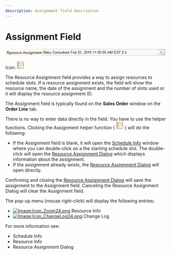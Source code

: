 ```yaml
---
description: Assignment field description
---
```


# Assignment Field

![Assignment Field example](../../../.gitbook/assets/swing_field_assignmentexample.PNG)

Icon: ![](../../../.gitbook/assets/assignment24.gif) 

The Resource Assignment field provides a way to assign resources to schedule slots. If a resource assignment exists, the field will show the resource name, the date of the assignment and the number of slots used or it will display the resource assignment ID.

The Assignment field is typically found on the **Sales Order** window on the **Order Line** tab.

There is no way to enter data directly in the field. You have to use the helper functions. Clicking the Assignment helper function \( ![](../../../.gitbook/assets/assignment24.gif) \) will do the following:

* If the Assignment field is blank, it will open the [Schedule Info](http://wiki.adempiere.net/Schedule_Info) window where you can double-click on a the starting schedule slot. The double-click will open the [Resource Assignment Dialog](http://wiki.adempiere.net/Resource_Assignment_Dialog) which displays information about the assignment.
* If the assignment already exists, the [Resource Assignment Dialog](http://wiki.adempiere.net/Resource_Assignment_Dialog) will open directly.

Confirming and closing the [Resource Assignment Dialog](http://wiki.adempiere.net/Resource_Assignment_Dialog) will save the assignment to the Assignment field. Canceling the Resource Assignment Dialog will clear the Assignment field.

The pop-up menu \(mouse right-click\) will display the following entries:

* [![Image:Icon\_Zoom24.png](http://wiki.adempiere.net/images/7/7c/Icon_Zoom24.png)](http://wiki.adempiere.net/File:Icon_Zoom24.png) Resource Info
* [![Image:Icon\_ChangeLog24.png](http://wiki.adempiere.net/images/e/e1/Icon_ChangeLog24.png)](http://wiki.adempiere.net/File:Icon_ChangeLog24.png) Change Log

For more information see:

* Schedule Info
* Resource Info
* Resource Assignment Dialog

